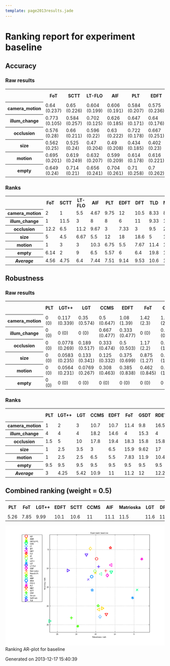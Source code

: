 ```yaml
---
template: page2013results.jade
---
```

<div class='results'>
<h1 class="caption">Ranking report for experiment baseline</h1>
<h2>Accuracy</h2>
<h3>Raw results</h3>
<div class="table"><table>
<tr><th>&nbsp;</th><th>FoT</th><th>SCTT</th><th>LT-FLO</th><th>AIF</th><th>PLT</th><th>EDFT</th><th>DFT</th><th>TLD</th><th>Matrioska</th><th>IVT</th><th>CCMS</th><th>ASAM</th><th>Struck</th><th>GSDT</th><th>ORIA</th><th>PJS-S</th><th>LGT++</th><th>SwATrack</th><th>LGT</th><th>MIL</th><th>HT</th><th>Meanshift</th><th>RDET</th><th>CT</th><th>STMT</th><th>MORP</th><th>CACTuS-FL</th></tr>
<tr><th>camera_motion</th><td>0.64 (0.237)</td><td>0.65 (0.226)</td><td>0.604 (0.199)</td><td>0.606 (0.191)</td><td>0.584 (0.207)</td><td>0.575 (0.236)</td><td>0.582 (0.256)</td><td>0.613 (0.205)</td><td>0.595 (0.21)</td><td>0.603 (0.222)</td><td>0.576 (0.201)</td><td>0.566 (0.235)</td><td>0.58 (0.238)</td><td>0.608 (0.18)</td><td>0.542 (0.276)</td><td>0.552 (0.219)</td><td>0.533 (0.151)</td><td>0.544 (0.187)</td><td>0.517 (0.184)</td><td>0.53 (0.18)</td><td>0.488 (0.2)</td><td>0.482 (0.236)</td><td>0.487 (0.182)</td><td>0.474 (0.159)</td><td>0.407 (0.255)</td><td>0.236 (0.219)</td><td>0.387 (0.203)</td></tr>
<tr><th>illum_change</th><td>0.773 (0.105)</td><td>0.584 (0.257)</td><td>0.702 (0.125)</td><td>0.626 (0.185)</td><td>0.647 (0.171)</td><td>0.64 (0.176)</td><td>0.615 (0.183)</td><td>0.633 (0.164)</td><td>0.607 (0.148)</td><td>0.685 (0.178)</td><td>0.492 (0.208)</td><td>0.571 (0.224)</td><td>0.599 (0.251)</td><td>0.596 (0.179)</td><td>0.673 (0.206)</td><td>0.511 (0.214)</td><td>0.541 (0.106)</td><td>0.483 (0.172)</td><td>0.513 (0.181)</td><td>0.467 (0.15)</td><td>0.541 (0.212)</td><td>0.43 (0.238)</td><td>0.472 (0.14)</td><td>0.432 (0.138)</td><td>0.228 (0.199)</td><td>0.277 (0.143)</td><td>0.429 (0.19)</td></tr>
<tr><th>occlusion</th><td>0.576 (0.28)</td><td>0.66 (0.211)</td><td>0.596 (0.22)</td><td>0.63 (0.222)</td><td>0.722 (0.178)</td><td>0.667 (0.251)</td><td>0.691 (0.253)</td><td>0.642 (0.176)</td><td>0.721 (0.199)</td><td>0.511 (0.187)</td><td>0.627 (0.16)</td><td>0.716 (0.208)</td><td>0.723 (0.163)</td><td>0.585 (0.166)</td><td>0.432 (0.305)</td><td>0.589 (0.188)</td><td>0.411 (0.12)</td><td>0.568 (0.12)</td><td>0.446 (0.138)</td><td>0.488 (0.194)</td><td>0.431 (0.165)</td><td>0.34 (0.163)</td><td>0.474 (0.134)</td><td>0.511 (0.12)</td><td>0.424 (0.266)</td><td>0.42 (0.285)</td><td>0.385 (0.164)</td></tr>
<tr><th>size</th><td>0.562 (0.25)</td><td>0.525 (0.24)</td><td>0.47 (0.204)</td><td>0.49 (0.208)</td><td>0.434 (0.185)</td><td>0.402 (0.23)</td><td>0.403 (0.215)</td><td>0.532 (0.217)</td><td>0.394 (0.22)</td><td>0.458 (0.202)</td><td>0.491 (0.198)</td><td>0.412 (0.215)</td><td>0.435 (0.229)</td><td>0.471 (0.188)</td><td>0.424 (0.227)</td><td>0.404 (0.196)</td><td>0.5 (0.109)</td><td>0.463 (0.203)</td><td>0.42 (0.201)</td><td>0.413 (0.198)</td><td>0.368 (0.22)</td><td>0.413 (0.18)</td><td>0.375 (0.187)</td><td>0.365 (0.166)</td><td>0.466 (0.202)</td><td>0.2 (0.197)</td><td>0.353 (0.234)</td></tr>
<tr><th>motion</th><td>0.695 (0.201)</td><td>0.619 (0.249)</td><td>0.632 (0.207)</td><td>0.599 (0.209)</td><td>0.614 (0.178)</td><td>0.616 (0.221)</td><td>0.623 (0.224)</td><td>0.6 (0.216)</td><td>0.581 (0.207)</td><td>0.611 (0.211)</td><td>0.582 (0.201)</td><td>0.562 (0.241)</td><td>0.542 (0.254)</td><td>0.593 (0.173)</td><td>0.564 (0.274)</td><td>0.574 (0.22)</td><td>0.575 (0.137)</td><td>0.51 (0.195)</td><td>0.583 (0.155)</td><td>0.508 (0.172)</td><td>0.538 (0.169)</td><td>0.524 (0.234)</td><td>0.492 (0.177)</td><td>0.465 (0.15)</td><td>0.317 (0.219)</td><td>0.224 (0.205)</td><td>0.422 (0.216)</td></tr>
<tr><th>empty</th><td>0.649 (0.24)</td><td>0.714 (0.21)</td><td>0.656 (0.241)</td><td>0.704 (0.261)</td><td>0.71 (0.258)</td><td>0.7 (0.262)</td><td>0.694 (0.259)</td><td>0.557 (0.25)</td><td>0.64 (0.303)</td><td>0.607 (0.253)</td><td>0.705 (0.249)</td><td>0.696 (0.255)</td><td>0.625 (0.261)</td><td>0.595 (0.204)</td><td>0.614 (0.19)</td><td>0.733 (0.177)</td><td>0.564 (0.127)</td><td>0.621 (0.218)</td><td>0.558 (0.18)</td><td>0.481 (0.257)</td><td>0.47 (0.217)</td><td>0.566 (0.223)</td><td>0.519 (0.2)</td><td>0.458 (0.159)</td><td>0.408 (0.336)</td><td>0.49 (0.267)</td><td>0.343 (0.0934)</td></tr>
</table>
</div><h3>Ranks</h3>
<div class="table"><table>
<tr><th>&nbsp;</th><th>FoT</th><th>SCTT</th><th>LT-FLO</th><th>AIF</th><th>PLT</th><th>EDFT</th><th>DFT</th><th>TLD</th><th>Matrioska</th><th>IVT</th><th>CCMS</th><th>ASAM</th><th>Struck</th><th>GSDT</th><th>ORIA</th><th>PJS-S</th><th>LGT++</th><th>SwATrack</th><th>LGT</th><th>MIL</th><th>HT</th><th>Meanshift</th><th>RDET</th><th>CT</th><th>STMT</th><th>MORP</th><th>CACTuS-FL</th></tr>
<tr><th>camera_motion</th><td>2</td><td>1</td><td>5.5</td><td>4.67</td><td>9.75</td><td>12</td><td>10.5</td><td>8.33</td><td>8.75</td><td>7</td><td>11</td><td>11.7</td><td>12.7</td><td>8.33</td><td>12</td><td>15</td><td>18</td><td>16.5</td><td>20</td><td>19</td><td>22</td><td>22</td><td>22</td><td>24</td><td>25</td><td>27</td><td>26</td></tr>
<tr><th>illum_change</th><td>1</td><td>11.5</td><td>3</td><td>8</td><td>8</td><td>6</td><td>11</td><td>9.33</td><td>12.3</td><td>3</td><td>18</td><td>11.4</td><td>10.3</td><td>10.4</td><td>3</td><td>19.2</td><td>15.5</td><td>21</td><td>17.5</td><td>21</td><td>16.5</td><td>24</td><td>21</td><td>24</td><td>27</td><td>22</td><td>24</td></tr>
<tr><th>occlusion</th><td>12.2</td><td>6.5</td><td>11.2</td><td>9.67</td><td>3</td><td>7.33</td><td>3</td><td>9.5</td><td>2.75</td><td>17</td><td>10</td><td>3.67</td><td>2.75</td><td>13</td><td>21.2</td><td>12.3</td><td>24</td><td>14.5</td><td>20</td><td>18.8</td><td>22</td><td>25.5</td><td>21.3</td><td>17</td><td>23.4</td><td>23.2</td><td>24.3</td></tr>
<tr><th>size</th><td>5</td><td>4.5</td><td>6.67</td><td>5.5</td><td>12</td><td>18</td><td>18.6</td><td>5</td><td>16.5</td><td>11.7</td><td>6.33</td><td>17</td><td>12</td><td>12</td><td>13.5</td><td>16.6</td><td>5</td><td>8.33</td><td>18.9</td><td>16.4</td><td>20.2</td><td>18.5</td><td>23.5</td><td>24.5</td><td>12.6</td><td>27</td><td>26</td></tr>
<tr><th>motion</th><td>1</td><td>3</td><td>3</td><td>10.3</td><td>6.75</td><td>5.5</td><td>7.67</td><td>11.4</td><td>10.7</td><td>9.67</td><td>13.7</td><td>17.5</td><td>15.7</td><td>11</td><td>10.9</td><td>12.7</td><td>13.4</td><td>20.5</td><td>12.1</td><td>22</td><td>19.5</td><td>20</td><td>23</td><td>24</td><td>26</td><td>27</td><td>25</td></tr>
<tr><th>empty</th><td>6.14</td><td>2</td><td>9</td><td>6.5</td><td>5.57</td><td>6</td><td>6.4</td><td>19.8</td><td>12.8</td><td>16</td><td>6.75</td><td>6.14</td><td>15.6</td><td>16.5</td><td>12.5</td><td>2</td><td>18.5</td><td>14</td><td>18.5</td><td>22.7</td><td>23.5</td><td>15.7</td><td>22.7</td><td>23.5</td><td>25</td><td>18</td><td>27</td></tr>
<tr><th><em>Average</em></th><td>4.56</td><td>4.75</td><td>6.4</td><td>7.44</td><td>7.51</td><td>9.14</td><td>9.53</td><td>10.6</td><td>10.6</td><td>10.7</td><td>11</td><td>11.2</td><td>11.5</td><td>11.9</td><td>12.2</td><td>13</td><td>15.7</td><td>15.8</td><td>17.8</td><td>20</td><td>20.6</td><td>21</td><td>22.2</td><td>22.8</td><td>23.2</td><td>24</td><td>25.4</td></tr>
</table>
</div><h2>Robustness</h2>
<h3>Raw results</h3>
<div class="table"><table>
<tr><th>&nbsp;</th><th>PLT</th><th>LGT++</th><th>LGT</th><th>CCMS</th><th>EDFT</th><th>FoT</th><th>GSDT</th><th>RDET</th><th>Matrioska</th><th>HT</th><th>Struck</th><th>CT</th><th>Meanshift</th><th>DFT</th><th>MIL</th><th>AIF</th><th>ASAM</th><th>IVT</th><th>SwATrack</th><th>ORIA</th><th>SCTT</th><th>PJS-S</th><th>LT-FLO</th><th>CACTuS-FL</th><th>STMT</th><th>TLD</th><th>MORP</th></tr>
<tr><th>camera_motion</th><td>0 (0)</td><td>0.117 (0.339)</td><td>0.35 (0.574)</td><td>0.5 (0.647)</td><td>1.08 (1.39)</td><td>1.42 (2.3)</td><td>1.11 (2.11)</td><td>1.52 (1.56)</td><td>1.25 (1.69)</td><td>4.39 (8.05)</td><td>3.5 (9.86)</td><td>1.98 (2.48)</td><td>1.42 (1.44)</td><td>1.58 (1.9)</td><td>1.57 (1.91)</td><td>1.17 (1.69)</td><td>1.58 (1.85)</td><td>1.83 (2.16)</td><td>2.75 (4.83)</td><td>2.16 (2.14)</td><td>2.33 (2.63)</td><td>1.71 (1.96)</td><td>1.58 (1.87)</td><td>4.67 (6.76)</td><td>6.75 (12.1)</td><td>7.58 (12)</td><td>42.2 (19.5)</td></tr>
<tr><th>illum_change</th><td>0 (0)</td><td>0 (0)</td><td>0 (0)</td><td>0.667 (0.477)</td><td>0.333 (0.477)</td><td>0 (0)</td><td>0.444 (0.624)</td><td>0.0222 (0.149)</td><td>0 (0)</td><td>0 (0)</td><td>0.333 (0.477)</td><td>0.222 (0.517)</td><td>1.33 (0.953)</td><td>0.667 (0.477)</td><td>0.889 (0.959)</td><td>0.556 (0.624)</td><td>1.67 (2.38)</td><td>1 (1.43)</td><td>2.67 (2.38)</td><td>1.6 (2.3)</td><td>1.33 (0.953)</td><td>0.4 (0.618)</td><td>0.311 (0.633)</td><td>2 (2.86)</td><td>9.33 (7.45)</td><td>2 (2.18)</td><td>29 (21.1)</td></tr>
<tr><th>occlusion</th><td>0 (0)</td><td>0.0778 (0.269)</td><td>0.189 (0.517)</td><td>0.333 (0.474)</td><td>0.5 (0.503)</td><td>1.17 (2.2)</td><td>0.833 (1.93)</td><td>0.856 (1.75)</td><td>0.167 (0.375)</td><td>3.27 (7.44)</td><td>0 (0)</td><td>0.811 (1.73)</td><td>0.167 (0.375)</td><td>0.5 (0.503)</td><td>0.689 (1.55)</td><td>0.678 (1.51)</td><td>0.333 (0.75)</td><td>0.833 (1.47)</td><td>0.5 (1.12)</td><td>0.656 (1.48)</td><td>1.17 (2.2)</td><td>0.622 (1.25)</td><td>0.9 (1.68)</td><td>0.167 (0.375)</td><td>0.667 (1.11)</td><td>1 (1.84)</td><td>9.5 (13.8)</td></tr>
<tr><th>size</th><td>0 (0)</td><td>0.0583 (0.235)</td><td>0.133 (0.341)</td><td>0.125 (0.332)</td><td>0.375 (0.699)</td><td>0.875 (1.27)</td><td>0.642 (1.33)</td><td>0.933 (0.905)</td><td>1.75 (2.17)</td><td>1.38 (2.98)</td><td>1.88 (3.19)</td><td>0.883 (1.08)</td><td>0.25 (0.435)</td><td>0.375 (0.699)</td><td>0.925 (0.997)</td><td>1.07 (1.37)</td><td>1 (1.33)</td><td>1.25 (1.72)</td><td>0.75 (1.3)</td><td>1.04 (1.77)</td><td>0.875 (1.27)</td><td>1.18 (1.32)</td><td>1.24 (1.44)</td><td>1.75 (2.87)</td><td>5.62 (13.1)</td><td>3.62 (3.62)</td><td>13.9 (12.7)</td></tr>
<tr><th>motion</th><td>0 (0)</td><td>0.0564 (0.231)</td><td>0.0769 (0.267)</td><td>0.308 (0.463)</td><td>0.385 (0.838)</td><td>0.462 (0.845)</td><td>0.81 (1.37)</td><td>0.559 (0.92)</td><td>1.54 (2.63)</td><td>0.308 (0.745)</td><td>2.38 (3.88)</td><td>0.764 (1.18)</td><td>1.15 (1.1)</td><td>0.846 (1.03)</td><td>0.779 (1.04)</td><td>0.677 (1.25)</td><td>1.69 (2.06)</td><td>1 (1.71)</td><td>3.15 (4.57)</td><td>2.05 (2.34)</td><td>1.15 (1.52)</td><td>0.795 (1.03)</td><td>1.11 (1.39)</td><td>5.15 (6.65)</td><td>4.46 (6.14)</td><td>3.23 (3.71)</td><td>22.2 (19.6)</td></tr>
<tr><th>empty</th><td>0 (0)</td><td>0 (0)</td><td>0 (0)</td><td>0 (0)</td><td>0 (0)</td><td>0 (0)</td><td>0 (0)</td><td>0 (0)</td><td>0 (0)</td><td>0.587 (1.12)</td><td>0.2 (0.403)</td><td>0.0133 (0.115)</td><td>0 (0)</td><td>0 (0)</td><td>0 (0)</td><td>0.08 (0.273)</td><td>0 (0)</td><td>0 (0)</td><td>0 (0)</td><td>0 (0)</td><td>0 (0)</td><td>0.107 (0.352)</td><td>0.0533 (0.226)</td><td>0.4 (0.805)</td><td>1.4 (1.76)</td><td>0.2 (0.403)</td><td>2.4 (2.82)</td></tr>
</table>
</div><h3>Ranks</h3>
<div class="table"><table>
<tr><th>&nbsp;</th><th>PLT</th><th>LGT++</th><th>LGT</th><th>CCMS</th><th>EDFT</th><th>FoT</th><th>GSDT</th><th>RDET</th><th>Matrioska</th><th>HT</th><th>Struck</th><th>CT</th><th>Meanshift</th><th>DFT</th><th>MIL</th><th>AIF</th><th>ASAM</th><th>IVT</th><th>SwATrack</th><th>ORIA</th><th>SCTT</th><th>PJS-S</th><th>LT-FLO</th><th>CACTuS-FL</th><th>STMT</th><th>TLD</th><th>MORP</th></tr>
<tr><th>camera_motion</th><td>1</td><td>2</td><td>3</td><td>10.7</td><td>10.7</td><td>11.4</td><td>9.8</td><td>16.5</td><td>11.5</td><td>14.6</td><td>9.33</td><td>16.7</td><td>16.5</td><td>16.5</td><td>14.3</td><td>12.3</td><td>16.5</td><td>16.7</td><td>16.5</td><td>20.9</td><td>17.2</td><td>16.5</td><td>16.2</td><td>23</td><td>16.7</td><td>25</td><td>27</td></tr>
<tr><th>illum_change</th><td>4</td><td>4</td><td>4</td><td>18.2</td><td>14.6</td><td>4</td><td>15.3</td><td>4</td><td>4</td><td>4</td><td>14.6</td><td>10</td><td>21.5</td><td>18.2</td><td>18.9</td><td>16</td><td>16</td><td>16</td><td>21.3</td><td>16</td><td>21.5</td><td>14.6</td><td>14.7</td><td>16.5</td><td>26</td><td>20.6</td><td>27</td></tr>
<tr><th>occlusion</th><td>1.5</td><td>5</td><td>10</td><td>17.8</td><td>19.4</td><td>18.3</td><td>15.8</td><td>15.8</td><td>11.7</td><td>18.1</td><td>1.5</td><td>15.4</td><td>11.7</td><td>19.4</td><td>12.8</td><td>14</td><td>12.1</td><td>18.1</td><td>12.1</td><td>12.3</td><td>18.3</td><td>15.8</td><td>18.1</td><td>11.7</td><td>17.8</td><td>18.3</td><td>27</td></tr>
<tr><th>size</th><td>1</td><td>2.5</td><td>3.5</td><td>3</td><td>6.5</td><td>15.9</td><td>9.62</td><td>17</td><td>22</td><td>13.9</td><td>17.3</td><td>17.2</td><td>6.5</td><td>6.5</td><td>16.9</td><td>17.2</td><td>17.2</td><td>17.2</td><td>12.5</td><td>16.6</td><td>15.9</td><td>18.6</td><td>18.6</td><td>17.3</td><td>17.3</td><td>25</td><td>27</td></tr>
<tr><th>motion</th><td>1</td><td>2.5</td><td>2.5</td><td>6.5</td><td>5.5</td><td>7.83</td><td>11.9</td><td>10.4</td><td>15.7</td><td>5.5</td><td>16.2</td><td>13.3</td><td>19.6</td><td>15.2</td><td>13.7</td><td>9.62</td><td>19.2</td><td>13.7</td><td>23.2</td><td>21</td><td>15.9</td><td>15</td><td>17.2</td><td>26</td><td>24</td><td>21.4</td><td>27</td></tr>
<tr><th>empty</th><td>9.5</td><td>9.5</td><td>9.5</td><td>9.5</td><td>9.5</td><td>9.5</td><td>9.5</td><td>9.5</td><td>9.5</td><td>23.5</td><td>23</td><td>10.5</td><td>9.5</td><td>9.5</td><td>9.5</td><td>19.5</td><td>9.5</td><td>9.5</td><td>9.5</td><td>9.5</td><td>9.5</td><td>21</td><td>19.5</td><td>23.5</td><td>26</td><td>23</td><td>27</td></tr>
<tr><th><em>Average</em></th><td>3</td><td>4.25</td><td>5.42</td><td>10.9</td><td>11</td><td>11.2</td><td>12</td><td>12.2</td><td>12.4</td><td>13.3</td><td>13.7</td><td>13.9</td><td>14.2</td><td>14.2</td><td>14.4</td><td>14.8</td><td>15.1</td><td>15.2</td><td>15.9</td><td>16.1</td><td>16.4</td><td>16.9</td><td>17.4</td><td>19.7</td><td>21.3</td><td>22.2</td><td>27</td></tr>
</table>
</div><h2>Combined ranking (weight = 0.5)</h2>
<div class="table"><table>
<tr><th>PLT</th><th>FoT</th><th>LGT++</th><th>EDFT</th><th>SCTT</th><th>CCMS</th><th>AIF</th><th>Matrioska</th><th>LGT</th><th>DFT</th><th>LT-FLO</th><th>GSDT</th><th>Struck</th><th>IVT</th><th>ASAM</th><th>ORIA</th><th>PJS-S</th><th>SwATrack</th><th>TLD</th><th>HT</th><th>MIL</th><th>RDET</th><th>Meanshift</th><th>CT</th><th>STMT</th><th>CACTuS-FL</th><th>MORP</th></tr>
<tr><td>5.26</td><td>7.85</td><td>9.99</td><td>10.1</td><td>10.6</td><td>11</td><td>11.1</td><td>11.5</td><td>11.6</td><td>11.9</td><td>11.9</td><td>11.9</td><td>12.6</td><td>13</td><td>13.2</td><td>14.1</td><td>15</td><td>15.8</td><td>16.4</td><td>16.9</td><td>17.2</td><td>17.2</td><td>17.6</td><td>18.3</td><td>22.2</td><td>22.5</td><td>25.5</td></tr>
</table>
</div><p class="plot"><img src="images/ranking_baseline.png" alt="Ranking AR-plot for baseline" /><span class="caption">Ranking AR-plot for baseline</span></p>
<p class="timestamp">Generated on 2013-12-17 15:40:39</p>
</div>
